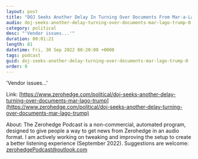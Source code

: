 ```yaml
---
layout: post
title: "DOJ Seeks Another Delay In Turning Over Documents From Mar-a-Lago To Trump"
audio: doj-seeks-another-delay-turning-over-documents-mar-lago-trump-0
category: political
desc: "'Vendor issues...'"
duration: 00:01:21
length: 81
datetime: Fri, 30 Sep 2022 00:20:00 +0000
tags: podcast
guid: doj-seeks-another-delay-turning-over-documents-mar-lago-trump-0
order: 0
---
```

'Vendor issues...'

Link: [https://www.zerohedge.com/political/doj-seeks-another-delay-turning-over-documents-mar-lago-trump](https://www.zerohedge.com/political/doj-seeks-another-delay-turning-over-documents-mar-lago-trump)

About: The Zerohedge Podcast is a non-commercial, automated program, designed to give people a way to get news from Zerohedge in an audio format.  I am actively working on tweaking and improving the setup to create a better listening experience (September 2022).  Suggestions are welcome: [zerohedgePodcast@outlook.com](mailto:zerohedgePodcast@outlook.com)